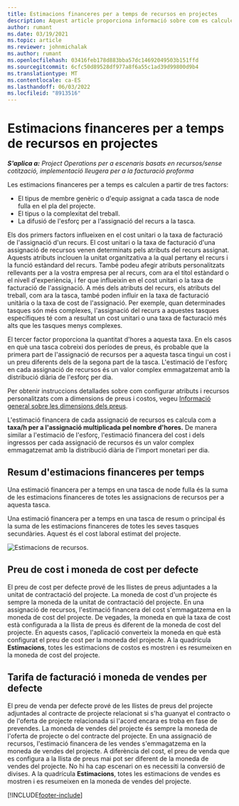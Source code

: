 ```yaml
---
title: Estimacions financeres per a temps de recursos en projectes
description: Aquest article proporciona informació sobre com es calculen les estimacions financeres per a temps.
author: rumant
ms.date: 03/19/2021
ms.topic: article
ms.reviewer: johnmichalak
ms.author: rumant
ms.openlocfilehash: 03416feb178d883bba57dc14692049503b151ffd
ms.sourcegitcommit: 6cfc50d89528df977a8f6a55c1ad39d99800d9b4
ms.translationtype: MT
ms.contentlocale: ca-ES
ms.lasthandoff: 06/03/2022
ms.locfileid: "8913516"
---
```

# <a name="financial-estimates-for-resource-time-on-projects"></a>Estimacions financeres per a temps de recursos en projectes

_**S'aplica a:** Project Operations per a escenaris basats en recursos/sense cotització, implementació lleugera per a la facturació proforma_

Les estimacions financeres per a temps es calculen a partir de tres factors: 

- El tipus de membre genèric o d'equip assignat a cada tasca de node fulla en el pla del projecte. 
- El tipus o la complexitat del treball.
- La difusió de l'esforç per a l'assignació del recurs a la tasca. 

Els dos primers factors influeixen en el cost unitari o la taxa de facturació de l'assignació d'un recurs. El cost unitari o la taxa de facturació d'una assignació de recursos venen determinats pels atributs del recurs assignat. Aquests atributs inclouen la unitat organitzativa a la qual pertany el recurs i la funció estàndard del recurs. També podeu afegir atributs personalitzats rellevants per a la vostra empresa per al recurs, com ara el títol estàndard o el nivell d'experiència, i fer que influeixin en el cost unitari o la taxa de facturació de l'assignació.
A més dels atributs del recurs, els atributs del treball, com ara la tasca, també poden influir en la taxa de facturació unitària o la taxa de cost de l'assignació. Per exemple, quan determinades tasques són més complexes, l'assignació del recurs a aquestes tasques específiques té com a resultat un cost unitari o una taxa de facturació més alts que les tasques menys complexes.   

El tercer factor proporciona la quantitat d'hores a aquesta taxa. En els casos en què una tasca cobreixi dos períodes de preus, és probable que la primera part de l'assignació de recursos per a aquesta tasca tingui un cost i un preu diferents dels de la segona part de la tasca. L'estimació de l'esforç en cada assignació de recursos és un valor complex emmagatzemat amb la distribució diària de l'esforç per dia.

Per obtenir instruccions detallades sobre com configurar atributs i recursos personalitzats com a dimensions de preus i costos, vegeu [Informació general sobre les dimensions dels preus](../pricing-costing/pricing-dimensions-overview.md).

L'estimació financera de cada assignació de recursos es calcula com a **taxa/h per a l'assignació multiplicada pel nombre d'hores.**  De manera similar a l'estimació de l'esforç, l'estimació financera del cost i dels ingressos per cada assignació de recursos és un valor complex emmagatzemat amb la distribució diària de l'import monetari per dia. 

## <a name="summarizing-financial-estimates-for-time"></a>Resum d'estimacions financeres per temps
Una estimació financera per a temps en una tasca de node fulla és la suma de les estimacions financeres de totes les assignacions de recursos per a aquesta tasca.

Una estimació financera per a temps en una tasca de resum o principal és la suma de les estimacions financeres de totes les seves tasques secundàries. Aquest és el cost laboral estimat del projecte. 

![Estimacions de recursos.](./media/navigation12.png)

## <a name="default-cost-price-and-cost-currency"></a>Preu de cost i moneda de cost per defecte

El preu de cost per defecte prové de les llistes de preus adjuntades a la unitat de contractació del projecte. La moneda de cost d'un projecte és sempre la moneda de la unitat de contractació del projecte. En una assignació de recursos, l'estimació financera del cost s'emmagatzema en la moneda de cost del projecte. De vegades, la moneda en què la taxa de cost està configurada a la llista de preus és diferent de la moneda de cost del projecte. En aquests casos, l'aplicació converteix la moneda en què està configurat el preu de cost per la moneda del projecte. A la quadrícula **Estimacions**, totes les estimacions de costos es mostren i es resumeixen en la moneda de cost del projecte. 

## <a name="default-bill-rate-and-sales-currency"></a>Tarifa de facturació i moneda de vendes per defecte

El preu de venda per defecte prové de les llistes de preus del projecte adjuntades al contracte de projecte relacionat si s'ha guanyat el contracto o de l'oferta de projecte relacionada si l'acord encara es troba en fase de prevendes. La moneda de vendes del projecte és sempre la moneda de l'oferta de projecte o del contracte del projecte. En una assignació de recursos, l'estimació financera de les vendes s'emmagatzema en la moneda de vendes del projecte. A diferència del cost, el preu de venda que es configura a la llista de preus mai pot ser diferent de la moneda de vendes del projecte. No hi ha cap escenari on es necessiti la conversió de divises. A la quadrícula **Estimacions**, totes les estimacions de vendes es mostren i es resumeixen en la moneda de vendes del projecte. 

[!INCLUDE[footer-include](../includes/footer-banner.md)]
